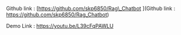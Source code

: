 Github link : [https://github.com/skp6850/Rag\_Chatbot ](Github link : https://github.com/skp6850/Rag_Chatbot)



Demo Link : [https://youtu.be/L39cFqPAWLU ](https://youtu.be/L39cFqPAWLU)

